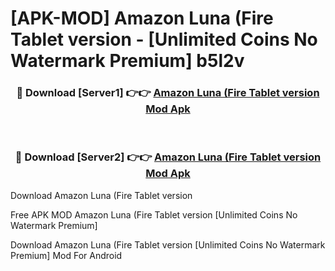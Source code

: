 # [APK-MOD] Amazon Luna (Fire Tablet version - [Unlimited Coins No Watermark Premium] b5l2v



<div align="center">
<h3>🔴 Download [Server1] 👉👉 <a href="https://momento.my/?title=Amazon_Luna_(Fire_Tablet_version">Amazon Luna (Fire Tablet version Mod Apk</a></h3><br>

<h3>🔴 Download [Server2] 👉👉 <a href="https://momento.my/?title=Amazon_Luna_(Fire_Tablet_version">Amazon Luna (Fire Tablet version Mod Apk</a></h3>
</div>



Download Amazon Luna (Fire Tablet version 

Free APK MOD Amazon Luna (Fire Tablet version [Unlimited Coins No Watermark Premium]

Download Amazon Luna (Fire Tablet version [Unlimited Coins No Watermark Premium] Mod For Android
